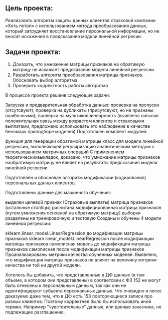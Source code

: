## Цель проекта: 
Реализовать алгоритм защиты данных клиентов страховой компании «Хоть потоп» с использованием метода преобразования данных, который затрудняет восстановление персональной информации, но не вносит искажения в предсказания модели линейной регресии.

## Задачи проекта:
1. Доказать, что умножение матрицы признаков на обратимую матрицу не искажает предсказание модели линейной регрессии
2. Разработать алгоритм преобразования матрицы признаков. Обосновать выбор алгоритма.
3. Проверить корректность работы алгоритма


В процессе проекта решенв следующие задачи:

Загрузка и предварительная обработка данных:
проверка на пропуски (отсутсвуют);
проверка на дубликаты (присутсвуют, но не признаны ошибочными);
проверка на мультиколлинеарность (выявлена сильная положительная связь между возрастом клиентов и страховыми выплатами, предложено использовать это наблюдение в качестве бенчмарк приподборе моделей)
Подготовлен комплект модулей:

функция для генерации обратимой матрицы
класс для модели линейной регрессии, выполняющей регуляризацию аналитическим методом с использованием матричных операций
С применением теоретическихвыкладок, доказано, что умножение матрицы признаков наобратимую матрицу не влияет на результаты предсказания модели линейной регресии.

Подготовлен и обоснован алгоритм модификации (кодирования) персональных данных клиентов.

Подготовлены данные для машинного обучения:

выделен целевой признак (Страховые выплаты)
матрица признаков (остальные столбцы)
расчитана модифицированная матрица признаков (путем умножения основной на обратимую матрицу)
выборки разделены на тренировочную и тестовую
Созданы и обучены 4 модели линейной регрессии:

sklearn.linear_model.LinearRegression до модификации матрицы признаков
sklearn.linear_model.LinearRegression после модификации матрицы признаков
самописная модель до модификации матрицы признаков
самописная после модификации матрицы признаков
Проанализированы метрики качества обученных моделей. Выявлено, что модификация матрицы признаков не влияет на величину метрики качества ни той ни другой модели.

Хотелось бы добавить, что представленные в ДФ данные (в том объеме, в котором они представлены) в соответсвии с ФЗ 152 не могут быть отнесены к персональным данным, так как они не идентифицируют субьекта персональных данных. Что очевидно и легко доказуемо даже тем, что в ДФ есть 153 повторяющиеся записи про разных клиентов. Поэтому корректнее было бы использовать иной термин. Например "чувствительные" данные, или данные заказчика, не подлежащие разглашению.
